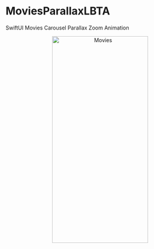 # MoviesParallaxLBTA
SwiftUI Movies Carousel Parallax Zoom Animation

<p align="center">
  <img src="MoviesParallaxLBTA.gif" width="256" height="550" title="Movies">
</p>
